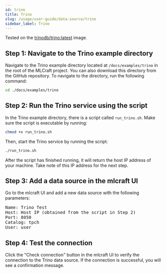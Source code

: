 ```yaml
---
id: trino
title: Trino
slug: /usage/user-guide/data-source/trino
sidebar_label: Trino
---
```


Tested on the [trinodb/trino:latest](https://hub.docker.com/r/trinodb/trino) image.

## Step 1: Navigate to the Trino example directory

Navigate to the Trino example directory located at `/docs/examples/trino` in the root of the MLCraft project. You can also download this directory from the GitHub repository. To navigate to the directory, run the following command:

```bash
cd ./docs/examples/trino
```

## Step 2: Run the Trino service using the script

In the Trino example directory, there is a script called `run_trino.sh`. Make sure the script is executable by running:

```bash
chmod +x run_trino.sh
```

Then, start the Trino service by running the script:

```bash
./run_trino.sh
```

After the script has finished running, it will return the host IP address of your machine. Take note of this IP address for the next step.

## Step 3: Add a data source in the mlcraft UI

Go to the mlcraft UI and add a new data source with the following parameters:

<pre>
Name: Trino Test
Host: Host IP (obtained from the script in Step 2)
Port: 8050
Catalog: tpch
User: user
</pre>

## Step 4: Test the connection

Click the "Check connection" button in the mlcraft UI to verify the connection to the Trino data source. If the connection is successful, you will see a confirmation message.